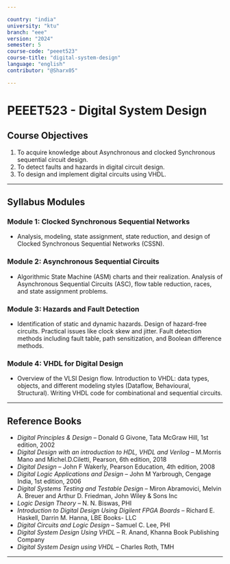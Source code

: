 ```yaml
---

country: "india"
university: "ktu"
branch: "eee"
version: "2024"
semester: 5
course-code: "peeet523"
course-title: "digital-system-design"
language: "english"
contributor: "@Sharx05"

---
```


# PEEET523 - Digital System Design

## Course Objectives

1.  To acquire knowledge about Asynchronous and clocked Synchronous sequential circuit design.
2.  To detect faults and hazards in digital circuit design.
3.  To design and implement digital circuits using VHDL.

---

## Syllabus Modules

### Module 1: Clocked Synchronous Sequential Networks

-   Analysis, modeling, state assignment, state reduction, and design of Clocked Synchronous Sequential Networks (CSSN).

### Module 2: Asynchronous Sequential Circuits

-   Algorithmic State Machine (ASM) charts and their realization. Analysis of Asynchronous Sequential Circuits (ASC), flow table reduction, races, and state assignment problems.

### Module 3: Hazards and Fault Detection

-   Identification of static and dynamic hazards. Design of hazard-free circuits. Practical issues like clock skew and jitter. Fault detection methods including fault table, path sensitization, and Boolean difference methods.

### Module 4: VHDL for Digital Design

-   Overview of the VLSI Design flow. Introduction to VHDL: data types, objects, and different modeling styles (Dataflow, Behavioural, Structural). Writing VHDL code for combinational and sequential circuits.

---

## Reference Books

-   *Digital Principles & Design* – Donald G Givone, Tata McGraw Hill, 1st edition, 2002
-   *Digital Design with an introduction to HDL, VHDL and Verilog* – M.Morris Mano and Michel.D.Ciletti, Pearson, 6th edition, 2018
-   *Digital Design* – John F Wakerly, Pearson Education, 4th edition, 2008
-   *Digital Logic Applications and Design* – John M Yarbrough, Cengage India, 1st edition, 2006
-   *Digital Systems Testing and Testable Design* – Miron Abramovici, Melvin A. Breuer and Arthur D. Friedman, John Wiley & Sons Inc
-   *Logic Design Theory* – N. N. Biswas, PHI
-   *Introduction to Digital Design Using Digilent FPGA Boards* – Richard E. Haskell, Darrin M. Hanna, LBE Books- LLC
-   *Digital Circuits and Logic Design* – Samuel C. Lee, PHI
-   *Digital System Design Using VHDL* – R. Anand, Khanna Book Publishing Company
-   *Digital System Design using VHDL* – Charles Roth, TMH

---

